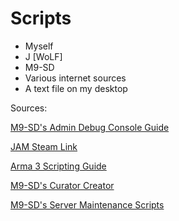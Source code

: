 # Scripts
* Myself
* J [WoLF]
* M9-SD
* Various internet sources
* A text file on my desktop

Sources: 

[M9-SD's Admin Debug Console Guide](https://steamcommunity.com/sharedfiles/filedetails/?id=1171786823)

[JAM Steam Link](https://steamcommunity.com/sharedfiles/filedetails/?id=1302741121)

[Arma 3 Scripting Guide](https://steamcommunity.com/sharedfiles/filedetails/?id=1635452218)

[M9-SD's Curator Creator](https://steamcommunity.com/sharedfiles/filedetails/?id=1909355722)

[M9-SD's Server Maintenance Scripts](https://steamcommunity.com/sharedfiles/filedetails/?id=1577345607)